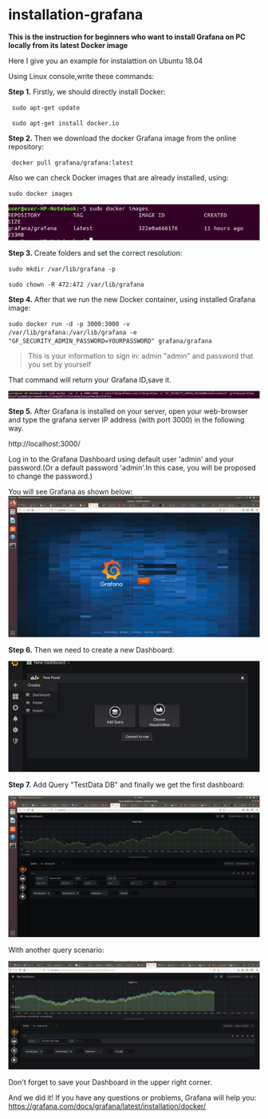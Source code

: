 # installation-grafana
**This is the instruction for beginners who want to install Grafana on PC locally from its latest Docker image**

Here I give you an example for instalattion on Ubuntu 18.04

Using Linux console,write these commands:

**Step 1.** Firstly, we should directly install Docker: 

<code> sudo apt-get update </code>

<code> sudo apt-get install docker.io</code>

**Step 2.** Then we download the docker Grafana image from the online repository:

<code> docker pull grafana/grafana:latest</code>

Also we can check Docker images that are already installed, using:

<code>sudo docker images</code>

![Docker images](https://github.com/shmyaksi/installation-grafana/raw/master/img1.jpg)

**Step 3.** Create folders and set the correct resolution:

<code>sudo mkdir /var/lib/grafana -p</code>

<code>sudo chown -R 472:472 /var/lib/grafana</code>

**Step 4.** After that we run the new Docker container, using installed Grafana image:

<code>sudo docker run -d -p 3000:3000 -v /var/lib/grafana:/var/lib/grafana -e "GF_SECURITY_ADMIN_PASSWORD=YOURPASSWORD" grafana/grafana</code>

<blockquote>This is your information to sign in: admin "admin" and password that you set by yourself
</blockquote>

That command will return your Grafana ID,save it.

![Grafana ID](https://github.com/shmyaksi/installation-grafana/raw/master/img2.jpg)

**Step 5.** After Grafana is installed on your server, open your web-browser and type the grafana server IP address (with port 3000) in the following way.

http://localhost:3000/

Log in to the Grafana Dashboard using default user 'admin' and your password.(Or a default password 'admin'.In this case, you will be proposed to change the password.)

You will see Grafana as shown below:
![Grafana](https://github.com/shmyaksi/installation-grafana/raw/master/image1.jpg)

**Step 6.** Then we need to create a new Dashboard: 

![Grafana](https://github.com/shmyaksi/installation-grafana/raw/master/image12.jpg)

**Step 7.** Add Query "TestData DB" and finally we get the first dashboard:

![Grafana](https://github.com/shmyaksi/installation-grafana/raw/master/image2.jpg)


With another query scenario:


![Grafana](https://github.com/shmyaksi/installation-grafana/raw/master/image4.jpg)


Don't forget to save your Dashboard in the upper right corner.

And we did it! 
If you have any questions or problems, Grafana will help you:
https://grafana.com/docs/grafana/latest/installation/docker/


